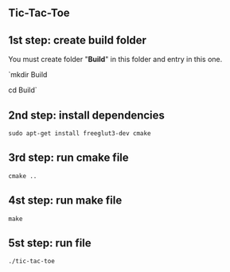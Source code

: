 ## Tic-Tac-Toe

## 1st step: create build folder

You must create folder "**Build**" in this folder and entry in this one.

`mkdir Build 

cd Build`

## 2nd step: install dependencies

`sudo apt-get install freeglut3-dev cmake`

## 3rd step: run cmake file

`cmake ..`

## 4st step: run make file

`make`

## 5st step: run file

`./tic-tac-toe`
